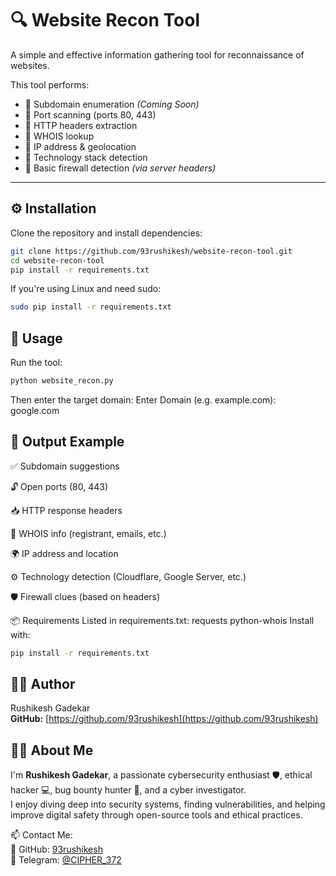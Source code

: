 # 🔍 Website Recon Tool

A simple and effective information gathering tool for reconnaissance of websites.

This tool performs:
- 🔸 Subdomain enumeration *(Coming Soon)*
- 🔸 Port scanning (ports 80, 443)
- 🔸 HTTP headers extraction
- 🔸 WHOIS lookup
- 🔸 IP address & geolocation
- 🔸 Technology stack detection
- 🔸 Basic firewall detection *(via server headers)*

---

## ⚙️ Installation

Clone the repository and install dependencies:

```bash
git clone https://github.com/93rushikesh/website-recon-tool.git
cd website-recon-tool
pip install -r requirements.txt
```
If you're using Linux and need sudo:

```bash
sudo pip install -r requirements.txt
```
## 🚀 Usage
Run the tool:
```bash
python website_recon.py
```
Then enter the target domain:
Enter Domain (e.g. example.com): google.com

## 🧾 Output Example

✅ Subdomain suggestions

🔓 Open ports (80, 443)

📥 HTTP response headers

🧾 WHOIS info (registrant, emails, etc.)

🌍 IP address and location

⚙️ Technology detection (Cloudflare, Google Server, etc.)

🛡️ Firewall clues (based on headers)

📦 Requirements
Listed in requirements.txt:
requests
python-whois
Install with:
```bash
pip install -r requirements.txt
```
## 👨‍💻 Author  
Rushikesh Gadekar  
**GitHub:** [https://github.com/93rushikesh](https://github.com/93rushikesh)

## 🙋‍♂️ About Me  
I'm **Rushikesh Gadekar**, a passionate cybersecurity enthusiast 🛡️, ethical hacker 💻, bug bounty hunter 🐞, and a cyber investigator.  
I enjoy diving deep into security systems, finding vulnerabilities, and helping improve digital safety through open-source tools and ethical practices.

📫 Contact Me:  
🔹 GitHub: [93rushikesh](https://github.com/93rushikesh)  
🔹 Telegram: [@CIPHER_372](https://t.me/CIPHER_372)
